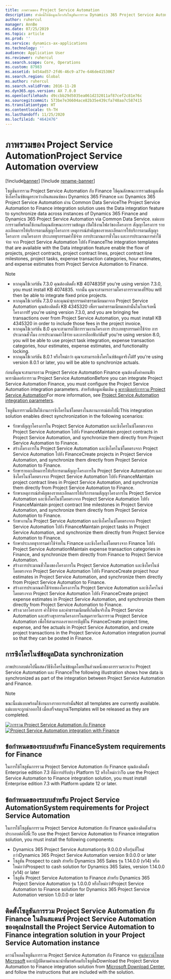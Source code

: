 ```yaml
---
title: ภาพรวมของ Project Service Automation
description: หัวข้อนี้ให้ข้อมูลเกี่ยวกับโซลูชันการรวม Dynamics 365 Project Service Automation กับ Dynamics 365 Finance
author: ruhercul
manager: AnnBe
ms.date: 07/25/2019
ms.topic: article
ms.prod: ''
ms.service: dynamics-ax-applications
ms.technology: ''
audience: Application User
ms.reviewer: ruhercul
ms.search.scope: Core, Operations
ms.custom: 87983
ms.assetid: b454ad57-2fd6-46c9-a77e-646de4153067
ms.search.region: Global
ms.author: ruhercul
ms.search.validFrom: 2016-11-28
ms.dyn365.ops.version: AX 7.0.0
ms.openlocfilehash: d9ccbb29d5035ea061d232011af87cef2c81e76c
ms.sourcegitcommit: 573be7e36604ace82b35e439cfa748aa7c587415
ms.translationtype: HT
ms.contentlocale: th-TH
ms.lasthandoff: 11/25/2020
ms.locfileid: "4642476"
---
```

# <a name="project-service-automation-overview"></a><span data-ttu-id="c4f6f-103">ภาพรวมของ Project Service Automation</span><span class="sxs-lookup"><span data-stu-id="c4f6f-103">Project Service Automation overview</span></span>

[!include[banner](../includes/banner.md)]
[!include [rename-banner](~/includes/cc-data-platform-banner.md)]

<span data-ttu-id="c4f6f-104">โซลูชันการรวม Project Service Automation กับ Finance ใช้คุณลักษณะการรวมข้อมูลเพื่อซิงโครไนซ์ข้อมูลระหว่างอินสแตนซ์ของ Dynamics 365 Finance และ Dynamics 365 Project Service Automation ผ่าน Common Data Service</span><span class="sxs-lookup"><span data-stu-id="c4f6f-104">The Project Service Automation to Finance integration solution uses the Data integration feature to synchronize data across instances of Dynamics 365 Finance and Dynamics 365 Project Service Automation via Common Data Service.</span></span> <span data-ttu-id="c4f6f-105">แม่แบบการรวมที่พร้อมใช้งานกับคุณลักษณะการรวมข้อมูล เปิดใช้งานโฟลว์ของโครงการ สัญญาโครงการ รายละเอียดการให้บริการตามสัญญาโครงการ เหตุการณ์สำคัญของรายละเอียดการให้บริการตามสัญญาโครงการ งานโครงการ ประเภทธุรกรรมค่าใช้จ่าย การประมาณการชั่วโมง และการประมาณการค่าใช้จ่าย จาก Project Service Automation ไปยัง Finance</span><span class="sxs-lookup"><span data-stu-id="c4f6f-105">The integration templates that are available with the Data integration feature enable the flow of projects, project contracts, project contract lines, project contract line milestones, project tasks, expense transaction categories, hour estimates, and expense estimates from Project Service Automation to Finance.</span></span>

> [!NOTE]
> - <span data-ttu-id="c4f6f-106">หากคุณใช้เวอร์ชัน 7.3.0 คุณต้องติดตั้ง KB 4074835</span><span class="sxs-lookup"><span data-stu-id="c4f6f-106">If you're using version 7.3.0, you must install KB 4074835.</span></span> <span data-ttu-id="c4f6f-107">จากนั้น คุณจะสามารถรวมโครงการราคาคงที่</span><span class="sxs-lookup"><span data-stu-id="c4f6f-107">You will then be able to integrate fixed price projects.</span></span>
> - <span data-ttu-id="c4f6f-108">หากคุณใช้เวอร์ชัน 7.3.0 และคุณนำธุรกรรมค่าธรรมเนียมมาจาก Project Service Automation คุณต้องติดตั้ง KB 4345320 เพื่อรวมค่าธรรมเนียมเหล่านั้นในใบแจ้งหนี้โครงการ</span><span class="sxs-lookup"><span data-stu-id="c4f6f-108">If you're using version 7.3.0, and you are bringing fee transactions over from Project Service Automation, you must install KB 4345320 in order to include those fees in the project invoice.</span></span>
> - <span data-ttu-id="c4f6f-109">หากคุณใช้เวอร์ชัน 8.0 คุณจะสามารถใช้การรวมงานโครงการ ประเภทธุรกรรมค่าใช้จ่าย การประมาณชั่วโมง การประมาณค่าใช้จ่าย และการล็อกฟังก์ชัน</span><span class="sxs-lookup"><span data-stu-id="c4f6f-109">If you're using version 8.0, you will be able to use project task integration, expense transaction categories, hour estimates, expense estimates, and functionality locking.</span></span>
> - <span data-ttu-id="c4f6f-110">หากคุณใช้เวอร์ชัน 8.0.1 หรือใหม่กว่า คุณจะสามารถซิงโครไนซ์ข้อมูลจริงได้</span><span class="sxs-lookup"><span data-stu-id="c4f6f-110">If you're using version 8.0.1 or later, you will be able to synchronize actuals.</span></span>

<span data-ttu-id="c4f6f-111">ก่อนที่คุณจะสามารถรวม Project Service Automation Finance คุณต้องตั้งค่าคอนฟิกพารามิเตอร์การรวม Project Service Automation</span><span class="sxs-lookup"><span data-stu-id="c4f6f-111">Before you can integrate Project Service Automation Finance, you must configure the Project Service Automation integration parameters.</span></span> <span data-ttu-id="c4f6f-112">สำหรับข้อมูลเพิ่มเติม ดู [พารามิเตอร์การรวม Project Service Automation](PSA-parameters.md)</span><span class="sxs-lookup"><span data-stu-id="c4f6f-112">For more information, see [Project Service Automation integration parameters](PSA-parameters.md).</span></span>

<span data-ttu-id="c4f6f-113">โซลูชันการรวมนี้เปิดใช้งานการซิงโครไนซ์โดยตรงในสถานการณ์ต่อไปนี้:</span><span class="sxs-lookup"><span data-stu-id="c4f6f-113">This integration solution enables direct synchronization in the following scenarios:</span></span>

- <span data-ttu-id="c4f6f-114">รักษาสัญญาโครงการใน Project Service Automation และซิงโครไนซ์โดยตรงจาก Project Service Automation ไปยัง Finance</span><span class="sxs-lookup"><span data-stu-id="c4f6f-114">Maintain project contracts in Project Service Automation, and synchronize them directly from Project Service Automation to Finance.</span></span>
- <span data-ttu-id="c4f6f-115">สร้างโครงการใน Project Service Automation และซิงโครไนซ์โดยตรงจาก Project Service Automation ไปยัง Finance</span><span class="sxs-lookup"><span data-stu-id="c4f6f-115">Create projects in Project Service Automation, and synchronize them directly from Project Service Automation to Finance.</span></span>
- <span data-ttu-id="c4f6f-116">รักษารายละเอียดการให้บริการตามสัญญาโครงการใน Project Service Automation และซิงโครไนซ์โดยตรงจาก Project Service Automation ไปยัง Finance</span><span class="sxs-lookup"><span data-stu-id="c4f6f-116">Maintain project contract lines in Project Service Automation, and synchronize them directly from Project Service Automation to Finance.</span></span>
- <span data-ttu-id="c4f6f-117">รักษาเหตุการณ์สำคัญของรายละเอียดการให้บริการตามสัญญาโครงการใน Project Service Automation และซิงโครไนซ์โดยตรงจาก Project Service Automation ไปยัง Finance</span><span class="sxs-lookup"><span data-stu-id="c4f6f-117">Maintain project contract line milestones in Project Service Automation, and synchronize them directly from Project Service Automation to Finance.</span></span>
- <span data-ttu-id="c4f6f-118">รักษางานใน Project Service Automation และซิงโครไนซ์โดยตรงจาก Project Service Automation ไปยัง Finance</span><span class="sxs-lookup"><span data-stu-id="c4f6f-118">Maintain project tasks in Project Service Automation, and synchronize them directly from Project Service Automation to Finance.</span></span>
- <span data-ttu-id="c4f6f-119">รักษาประเภทธุรกรรมค่าใช้จ่ายใน Finance และซิงโครไนซ์โดยตรงจาก Finance ไปยัง Project Service Automation</span><span class="sxs-lookup"><span data-stu-id="c4f6f-119">Maintain expense transaction categories in Finance, and synchronize them directly from Finance to Project Service Automation.</span></span>
- <span data-ttu-id="c4f6f-120">สร้างการประมาณชั่วโมงของโครงการใน Project Service Automation และซิงโครไนซ์โดยตรงจาก Project Service Automation ไปยัง Finance</span><span class="sxs-lookup"><span data-stu-id="c4f6f-120">Create project hour estimates in Project Service Automation, and synchronize them directly from Project Service Automation to Finance.</span></span>
- <span data-ttu-id="c4f6f-121">สร้างการประมาณค่าใช้จ่ายของโครงการใน Project Service Automation และซิงโครไนซ์โดยตรงจาก Project Service Automation ไปยัง Finance</span><span class="sxs-lookup"><span data-stu-id="c4f6f-121">Create project expense estimates in Project Service Automation, and synchronize them directly from Project Service Automation to Finance.</span></span>
- <span data-ttu-id="c4f6f-122">สร้างเวลาโครงการ ค่าใช้จ่าย และค่าธรรมเนียมที่เกิดขึ้นจริงใน Project Service Automation และสร้างธุรกรรมโครงการในสมุดรายวันการรวม Project Service Automation เพื่อให้สามารถลงรายการบัญชีใน Finance</span><span class="sxs-lookup"><span data-stu-id="c4f6f-122">Create project time, expense, and fee actuals in Project Service Automation, and create project transactions in the Project Service Automation integration journal so that they can be posted in Finance.</span></span>

## <a name="data-synchronization"></a><span data-ttu-id="c4f6f-123">การซิงโครไนซ์ข้อมูล</span><span class="sxs-lookup"><span data-stu-id="c4f6f-123">Data synchronization</span></span>

<span data-ttu-id="c4f6f-124">ภาพประกอบต่อไปนี้แสดงวิธีซิงโครไนซ์ข้อมูลโดยเป็นส่วนหนึ่งของการรวมระหว่าง Project Service Automation และ Finance</span><span class="sxs-lookup"><span data-stu-id="c4f6f-124">The following illustration shows how data is synchronized as part of the integration between Project Service Automation and Finance.</span></span>

> [!NOTE]
> <span data-ttu-id="c4f6f-125">ขณะนี้แม่แบบพร้อมใช้งานบางรายการเท่านั้น</span><span class="sxs-lookup"><span data-stu-id="c4f6f-125">Not all templates are currently available.</span></span> <span data-ttu-id="c4f6f-126">แม่แบบจะถูกนำออกใช้ เมื่อเสร็จสมบูรณ์</span><span class="sxs-lookup"><span data-stu-id="c4f6f-126">Templates will be released as they are completed.</span></span>

<span data-ttu-id="c4f6f-127">[![การรวม Project Service Automation กับ Finance](./media/PSA-integration.png)](./media/PSA-integration.png)</span><span class="sxs-lookup"><span data-stu-id="c4f6f-127">[![Project Service Automation integration with Finance](./media/PSA-integration.png)](./media/PSA-integration.png)</span></span>

## <a name="system-requirements-for-finance"></a><span data-ttu-id="c4f6f-128">ข้อกำหนดของระบบสำหรับ Finance</span><span class="sxs-lookup"><span data-stu-id="c4f6f-128">System requirements for Finance</span></span>

<span data-ttu-id="c4f6f-129">ในการใช้โซลูชันการรวม Project Service Automation กับ Finance คุณต้องติดตั้ง Enterprise edition 7.3 ที่มีการปรับปรุง Platform 12 หรือใหม่กว่า</span><span class="sxs-lookup"><span data-stu-id="c4f6f-129">To use the Project Service Automation to Finance integration solution, you must install Enterprise edition 7.3 with Platform update 12 or later.</span></span>

## <a name="system-requirements-for-project-service-automation"></a><span data-ttu-id="c4f6f-130">ข้อกำหนดของระบบสำหรับ Project Service Automation</span><span class="sxs-lookup"><span data-stu-id="c4f6f-130">System requirements for Project Service Automation</span></span>

<span data-ttu-id="c4f6f-131">ในการใช้โซลูชันการรวม Project Service Automation กับ Finance คุณต้องติดตั้งส่วนประกอบต่อไปนี้:</span><span class="sxs-lookup"><span data-stu-id="c4f6f-131">To use the Project Service Automation to Finance integration solution, you must install the following components:</span></span>

- <span data-ttu-id="c4f6f-132">Dynamics 365 Project Service Automationรุ่น 9.0.0.0 หรือรุ่นที่ใหม่กว่า</span><span class="sxs-lookup"><span data-stu-id="c4f6f-132">Dynamics 365 Project Service Automation version 9.0.0.0 or later</span></span>
- <span data-ttu-id="c4f6f-133">โซลูชัน Prospect to cash สำหรับ Dynamics 365 Sales รุ่น 1.14.0.0 (v14) หรือใหม่กว่า</span><span class="sxs-lookup"><span data-stu-id="c4f6f-133">Prospect to cash solution for Dynamics 365 Sales, version 1.14.0.0 (v14) or later</span></span>
- <span data-ttu-id="c4f6f-134">โซลูชัน Project Service Automation to Finance สำหรับ Dynamics 365 Project Service Automation รุ่น 1.0.0.0 หรือใหม่กว่า</span><span class="sxs-lookup"><span data-stu-id="c4f6f-134">Project Service Automation to Finance solution for Dynamics 365 Project Service Automation version 1.0.0.0 or later</span></span>

## <a name="install-the-project-service-automation-to-finance-integration-solution-in-your-project-service-automation-instance"></a><span data-ttu-id="c4f6f-135">ติดตั้งโซลูชันการรวม Project Service Automation กับ Finance ในอินสแตนซ์ Project Service Automation ของคุณ</span><span class="sxs-lookup"><span data-stu-id="c4f6f-135">Install the Project Service Automation to Finance integration solution in your Project Service Automation instance</span></span>

<span data-ttu-id="c4f6f-136">ดาวน์โหลดโซลูชันการรวม Project Service Automation กับ Finance จาก [ศูนย์ดาวน์โหลด Microsoft](https://www.microsoft.com/download/details.aspx?id=57016) และปฏิบัติตามคำแนะนำที่มาพร้อมกับโซลูชัน</span><span class="sxs-lookup"><span data-stu-id="c4f6f-136">Download the Project Service Automation to Finance integration solution from [Microsoft Download Center](https://www.microsoft.com/download/details.aspx?id=57016), and follow the instructions that are included with the solution.</span></span>
